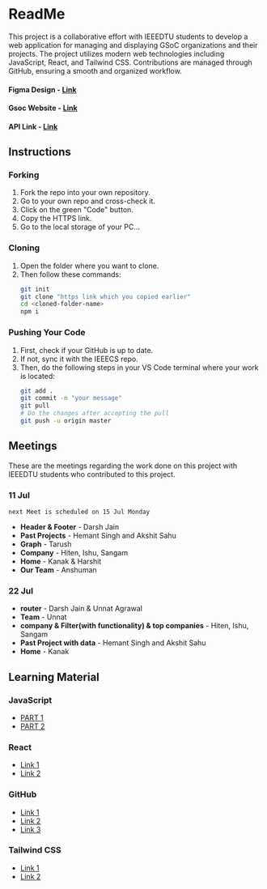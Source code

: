 # ReadMe

This project is a collaborative effort with IEEEDTU students to develop a web application for managing and displaying GSoC organizations and their projects. The project utilizes modern web technologies including JavaScript, React, and Tailwind CSS. Contributions are managed through GitHub, ensuring a smooth and organized workflow.

#### Figma Design - [Link](https://www.figma.com/design/NtZoipdAG01BbtigFGfd4M/GSOC?node-id=1-4&t=UmdKMVWywXJyNYkX-0)
#### Gsoc Website - [Link](https://www.gsocorganizations.dev/)
#### API Link - [Link](https://api.gsocorganizations.dev/organizations.json)


## Instructions

### Forking
1. Fork the repo into your own repository.
2. Go to your own repo and cross-check it.
3. Click on the green "Code" button.
4. Copy the HTTPS link.
5. Go to the local storage of your PC...

### Cloning
1. Open the folder where you want to clone.
2. Then follow these commands:
    ```sh
    git init
    git clone "https link which you copied earlier"
    cd <cloned-folder-name>
    npm i
    ```

### Pushing Your Code
1. First, check if your GitHub is up to date.
2. If not, sync it with the IEEECS repo.
3. Then, do the following steps in your VS Code terminal where your work is located:
    ```sh
    git add .
    git commit -m "your message"
    git pull
    # Do the changes after accepting the pull
    git push -u origin master
    ```

## Meetings
These are the meetings regarding the work done on this project with IEEEDTU students who contributed to this project.

### 11 Jul
``` 
next Meet is scheduled on 15 Jul Monday
```
- **Header & Footer** - Darsh Jain
- **Past Projects** - Hemant Singh and Akshit Sahu
- **Graph** - Tarush
- **Company** - Hiten, Ishu, Sangam
- **Home** - Kanak & Harshit
- **Our Team** - Anshuman

### 22 Jul
- **router** - Darsh Jain & Unnat Agrawal 
- **Team** - Unnat
- **company & Filter(with functionality) & top companies** - Hiten, Ishu, Sangam
- **Past Project with data** - Hemant Singh and Akshit Sahu
- **Home** - Kanak 

## Learning Material

### JavaScript
- [PART 1](https://www.youtube.com/watch?v=sscX432bMZo) 
- [PART 2](https://www.youtube.com/watch?v=_TjtAyMkiTI)

### React
- [Link 1](https://www.youtube.com/playlist?list=PLu71SKxNbfoDqgPchmvIsL4hTnJIrtige)
- [Link 2](https://youtu.be/f55qeKGgB_M?si=HsCcME7d5PAeonAN)

### GitHub
- [Link 1](https://www.youtube.com/watch?v=RDxQEzXN8AU&pp=ygUPZ2l0aHViIHR1dG9yaWFs)
- [Link 2](https://youtu.be/apGV9Kg7ics?si=wnw968iUrOZ54NaJ)
- [Link 3](https://www.youtube.com/watch?v=q8EevlEpQ2A&pp=ygUUZ2l0aHViIHR1dG9yaWFsIGNoYWk%3D)

### Tailwind CSS
- [Link 1](https://www.youtube.com/watch?v=eiRcOPiNoDs&pp=ygUVdGFpbHdpbmQgY3NzIHR1dG9yaWFs)
- [Link 2](https://www.youtube.com/watch?v=-g969furGik&pp=ygUVdGFpbHdpbmQgY3NzIHR1dG9yaWFs)
